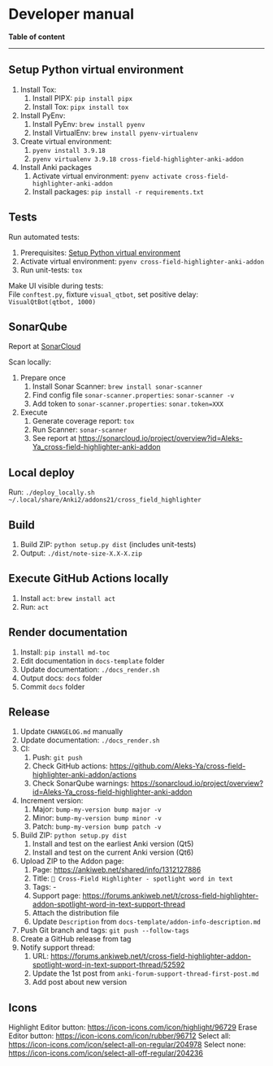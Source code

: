 # Developer manual

**Table of content**

<!--TOC-->

---

## Setup Python virtual environment

1. Install Tox:
    1. Install PIPX: `pip install pipx`
    2. Install Tox: `pipx install tox`
2. Install PyEnv:
    1. Install PyEnv: `brew install pyenv`
    2. Install VirtualEnv: `brew install pyenv-virtualenv`
3. Create virtual environment:
    1. `pyenv install 3.9.18`
    2. `pyenv virtualenv 3.9.18 cross-field-highlighter-anki-addon`
4. Install Anki packages
    1. Activate virtual environment: `pyenv activate cross-field-highlighter-anki-addon`
    2. Install packages: `pip install -r requirements.txt`

## Tests

Run automated tests:

1. Prerequisites: [Setup Python virtual environment](#setup-python-virtual-environment)
2. Activate virtual environment: `pyenv cross-field-highlighter-anki-addon`
3. Run unit-tests: `tox`

Make UI visible during tests:  
File `conftest.py`, fixture `visual_qtbot`, set positive delay: `VisualQtBot(qtbot, 1000)`

## SonarQube

Report at [SonarCloud](https://sonarcloud.io/project/overview?id=Aleks-Ya_cross-field-highlighter-anki-addon)

Scan locally:

1. Prepare once
    1. Install Sonar Scanner: `brew install sonar-scanner`
    2. Find config file `sonar-scanner.properties`: `sonar-scanner -v`
    3. Add token to `sonar-scanner.properties`: `sonar.token=XXX`
2. Execute
    1. Generate coverage report: `tox`
    2. Run Scanner: `sonar-scanner`
    3. See report at https://sonarcloud.io/project/overview?id=Aleks-Ya_cross-field-highlighter-anki-addon

## Local deploy

Run: `./deploy_locally.sh ~/.local/share/Anki2/addons21/cross_field_highlighter`

## Build

1. Build ZIP: `python setup.py dist` (includes unit-tests)
2. Output: `./dist/note-size-X.X-X.zip`

## Execute GitHub Actions locally

1. Install `act`: `brew install act`
2. Run: `act`

## Render documentation

1. Install: `pip install md-toc`
2. Edit documentation in `docs-template` folder
3. Update documentation: `./docs_render.sh`
4. Output docs: `docs` folder
5. Commit `docs` folder

## Release

1. Update `CHANGELOG.md` manually
2. Update documentation: `./docs_render.sh`
3. CI:
    1. Push: `git push`
    2. Check GitHub actions: https://github.com/Aleks-Ya/cross-field-highlighter-anki-addon/actions
    3. Check SonarQube warnings: https://sonarcloud.io/project/overview?id=Aleks-Ya_cross-field-highlighter-anki-addon
4. Increment version:
    1. Major: `bump-my-version bump major -v`
    2. Minor: `bump-my-version bump minor -v`
    3. Patch: `bump-my-version bump patch -v`
5. Build ZIP: `python setup.py dist`
    1. Install and test on the earliest Anki version (Qt5)
    2. Install and test on the current Anki version (Qt6)
6. Upload ZIP to the Addon page:
    1. Page: https://ankiweb.net/shared/info/1312127886
    2. Title: `🎨 Cross-Field Highlighter - spotlight word in text`
    3. Tags: -
    4. Support page: https://forums.ankiweb.net/t/cross-field-highlighter-addon-spotlight-word-in-text-support-thread
    5. Attach the distribution file
    6. Update `Description` from `docs-template/addon-info-description.md`
7. Push Git branch and tags: `git push --follow-tags`
8. Create a GitHub release from tag
9. Notify support thread:
    1. URL: https://forums.ankiweb.net/t/cross-field-highlighter-addon-spotlight-word-in-text-support-thread/52592
    2. Update the 1st post from `anki-forum-support-thread-first-post.md`
    3. Add post about new version

## Icons

Highlight Editor button: https://icon-icons.com/icon/highlight/96729
Erase Editor button: https://icon-icons.com/icon/rubber/96712
Select all: https://icon-icons.com/icon/select-all-on-regular/204978
Select none: https://icon-icons.com/icon/select-all-off-regular/204236
